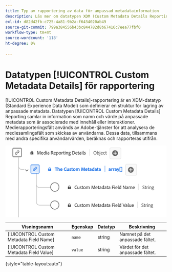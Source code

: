 ```yaml
---
title: Typ av rapportering av data för anpassad metadatainformation
description: Läs mer om datatypen XDM (Custom Metadata Details Reporting Experience Data Model).
exl-id: d82d42fb-c725-4a81-9b2a-f6434020ab49
source-git-commit: 799a384556b43bc844782d8b67416c7eea77fbf0
workflow-type: tm+mt
source-wordcount: '118'
ht-degree: 0%

---
```


# Datatypen [!UICONTROL Custom Metadata Details] för rapportering

[!UICONTROL Custom Metadata Details]-rapportering är en XDM-datatyp (Standard Experience Data Model) som definierar en struktur för lagring av anpassade metadata. Datatypen [!UICONTROL Custom Metadata Details] Reporting samlar in information som namn och värde på anpassade metadata som är associerade med innehåll eller interaktioner. Medierapporteringsfält används av Adobe-tjänster för att analysera de mediesamlingsfält som skickas av användarna. Dessa data, tillsammans med andra specifika användarvärden, beräknas och rapporteras utifrån.

![Ett diagram över datatypen Custom Metadata Details Reporting.](../images/data-types/the-custom-metadata-reporting.png)

| Visningsnamn | Egenskap | Datatyp | Beskrivning |
|--------------------------------------------|------------------|-----------|-----------------------------------------|
| [!UICONTROL Custom Metadata Field Name] | `name` | string | Namnet på det anpassade fältet. |
| [!UICONTROL Custom Metadata Field Value] | `value` | string | Värdet för det anpassade fältet. |

{style="table-layout:auto"}

